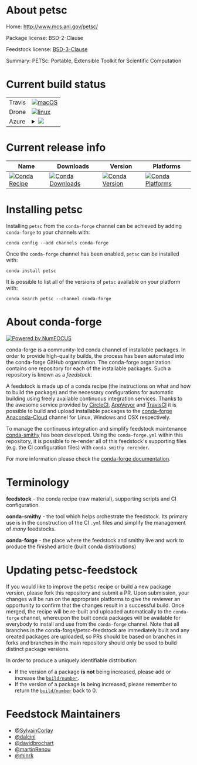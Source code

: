 About petsc
===========

Home: http://www.mcs.anl.gov/petsc/

Package license: BSD-2-Clause

Feedstock license: [BSD-3-Clause](https://github.com/conda-forge/petsc-feedstock/blob/master/LICENSE.txt)

Summary: PETSc: Portable, Extensible Toolkit for Scientific Computation

Current build status
====================


<table><tr>
    <td>Travis</td>
    <td>
      <a href="https://travis-ci.com/conda-forge/petsc-feedstock">
        <img alt="macOS" src="https://img.shields.io/travis/com/conda-forge/petsc-feedstock/master.svg?label=macOS">
      </a>
    </td>
  </tr><tr>
    <td>Drone</td>
    <td>
      <a href="https://cloud.drone.io/conda-forge/petsc-feedstock">
        <img alt="linux" src="https://img.shields.io/drone/build/conda-forge/petsc-feedstock/master.svg?label=Linux">
      </a>
    </td>
  </tr>
    
  <tr>
    <td>Azure</td>
    <td>
      <details>
        <summary>
          <a href="https://dev.azure.com/conda-forge/feedstock-builds/_build/latest?definitionId=771&branchName=master">
            <img src="https://dev.azure.com/conda-forge/feedstock-builds/_apis/build/status/petsc-feedstock?branchName=master">
          </a>
        </summary>
        <table>
          <thead><tr><th>Variant</th><th>Status</th></tr></thead>
          <tbody><tr>
              <td>linux_64_hdf51.10.6=mpi_mpimpich</td>
              <td>
                <a href="https://dev.azure.com/conda-forge/feedstock-builds/_build/latest?definitionId=771&branchName=master">
                  <img src="https://dev.azure.com/conda-forge/feedstock-builds/_apis/build/status/petsc-feedstock?branchName=master&jobName=linux&configuration=linux_64_hdf51.10.6=mpi_mpimpich" alt="variant">
                </a>
              </td>
            </tr><tr>
              <td>linux_64_hdf51.10.6=mpi_mpiopenmpi</td>
              <td>
                <a href="https://dev.azure.com/conda-forge/feedstock-builds/_build/latest?definitionId=771&branchName=master">
                  <img src="https://dev.azure.com/conda-forge/feedstock-builds/_apis/build/status/petsc-feedstock?branchName=master&jobName=linux&configuration=linux_64_hdf51.10.6=mpi_mpiopenmpi" alt="variant">
                </a>
              </td>
            </tr><tr>
              <td>linux_64_hdf51.10.6mpimpich</td>
              <td>
                <a href="https://dev.azure.com/conda-forge/feedstock-builds/_build/latest?definitionId=771&branchName=master">
                  <img src="https://dev.azure.com/conda-forge/feedstock-builds/_apis/build/status/petsc-feedstock?branchName=master&jobName=linux&configuration=linux_64_hdf51.10.6mpimpich" alt="variant">
                </a>
              </td>
            </tr><tr>
              <td>linux_64_hdf51.10.6mpiopenmpi</td>
              <td>
                <a href="https://dev.azure.com/conda-forge/feedstock-builds/_build/latest?definitionId=771&branchName=master">
                  <img src="https://dev.azure.com/conda-forge/feedstock-builds/_apis/build/status/petsc-feedstock?branchName=master&jobName=linux&configuration=linux_64_hdf51.10.6mpiopenmpi" alt="variant">
                </a>
              </td>
            </tr><tr>
              <td>linux_aarch64_hdf51.10.6=mpi_mpimpich</td>
              <td>
                <a href="https://dev.azure.com/conda-forge/feedstock-builds/_build/latest?definitionId=771&branchName=master">
                  <img src="https://dev.azure.com/conda-forge/feedstock-builds/_apis/build/status/petsc-feedstock?branchName=master&jobName=linux&configuration=linux_aarch64_hdf51.10.6=mpi_mpimpich" alt="variant">
                </a>
              </td>
            </tr><tr>
              <td>linux_aarch64_hdf51.10.6=mpi_mpiopenmpi</td>
              <td>
                <a href="https://dev.azure.com/conda-forge/feedstock-builds/_build/latest?definitionId=771&branchName=master">
                  <img src="https://dev.azure.com/conda-forge/feedstock-builds/_apis/build/status/petsc-feedstock?branchName=master&jobName=linux&configuration=linux_aarch64_hdf51.10.6=mpi_mpiopenmpi" alt="variant">
                </a>
              </td>
            </tr><tr>
              <td>linux_aarch64_hdf51.10.6mpimpich</td>
              <td>
                <a href="https://dev.azure.com/conda-forge/feedstock-builds/_build/latest?definitionId=771&branchName=master">
                  <img src="https://dev.azure.com/conda-forge/feedstock-builds/_apis/build/status/petsc-feedstock?branchName=master&jobName=linux&configuration=linux_aarch64_hdf51.10.6mpimpich" alt="variant">
                </a>
              </td>
            </tr><tr>
              <td>linux_aarch64_hdf51.10.6mpiopenmpi</td>
              <td>
                <a href="https://dev.azure.com/conda-forge/feedstock-builds/_build/latest?definitionId=771&branchName=master">
                  <img src="https://dev.azure.com/conda-forge/feedstock-builds/_apis/build/status/petsc-feedstock?branchName=master&jobName=linux&configuration=linux_aarch64_hdf51.10.6mpiopenmpi" alt="variant">
                </a>
              </td>
            </tr><tr>
              <td>linux_ppc64le_hdf51.10.6=mpi_mpimpich</td>
              <td>
                <a href="https://dev.azure.com/conda-forge/feedstock-builds/_build/latest?definitionId=771&branchName=master">
                  <img src="https://dev.azure.com/conda-forge/feedstock-builds/_apis/build/status/petsc-feedstock?branchName=master&jobName=linux&configuration=linux_ppc64le_hdf51.10.6=mpi_mpimpich" alt="variant">
                </a>
              </td>
            </tr><tr>
              <td>linux_ppc64le_hdf51.10.6=mpi_mpiopenmpi</td>
              <td>
                <a href="https://dev.azure.com/conda-forge/feedstock-builds/_build/latest?definitionId=771&branchName=master">
                  <img src="https://dev.azure.com/conda-forge/feedstock-builds/_apis/build/status/petsc-feedstock?branchName=master&jobName=linux&configuration=linux_ppc64le_hdf51.10.6=mpi_mpiopenmpi" alt="variant">
                </a>
              </td>
            </tr><tr>
              <td>linux_ppc64le_hdf51.10.6mpimpich</td>
              <td>
                <a href="https://dev.azure.com/conda-forge/feedstock-builds/_build/latest?definitionId=771&branchName=master">
                  <img src="https://dev.azure.com/conda-forge/feedstock-builds/_apis/build/status/petsc-feedstock?branchName=master&jobName=linux&configuration=linux_ppc64le_hdf51.10.6mpimpich" alt="variant">
                </a>
              </td>
            </tr><tr>
              <td>linux_ppc64le_hdf51.10.6mpiopenmpi</td>
              <td>
                <a href="https://dev.azure.com/conda-forge/feedstock-builds/_build/latest?definitionId=771&branchName=master">
                  <img src="https://dev.azure.com/conda-forge/feedstock-builds/_apis/build/status/petsc-feedstock?branchName=master&jobName=linux&configuration=linux_ppc64le_hdf51.10.6mpiopenmpi" alt="variant">
                </a>
              </td>
            </tr><tr>
              <td>osx_64_hdf51.10.6=mpi_mpimpich</td>
              <td>
                <a href="https://dev.azure.com/conda-forge/feedstock-builds/_build/latest?definitionId=771&branchName=master">
                  <img src="https://dev.azure.com/conda-forge/feedstock-builds/_apis/build/status/petsc-feedstock?branchName=master&jobName=osx&configuration=osx_64_hdf51.10.6=mpi_mpimpich" alt="variant">
                </a>
              </td>
            </tr><tr>
              <td>osx_64_hdf51.10.6=mpi_mpiopenmpi</td>
              <td>
                <a href="https://dev.azure.com/conda-forge/feedstock-builds/_build/latest?definitionId=771&branchName=master">
                  <img src="https://dev.azure.com/conda-forge/feedstock-builds/_apis/build/status/petsc-feedstock?branchName=master&jobName=osx&configuration=osx_64_hdf51.10.6=mpi_mpiopenmpi" alt="variant">
                </a>
              </td>
            </tr><tr>
              <td>osx_64_hdf51.10.6mpimpich</td>
              <td>
                <a href="https://dev.azure.com/conda-forge/feedstock-builds/_build/latest?definitionId=771&branchName=master">
                  <img src="https://dev.azure.com/conda-forge/feedstock-builds/_apis/build/status/petsc-feedstock?branchName=master&jobName=osx&configuration=osx_64_hdf51.10.6mpimpich" alt="variant">
                </a>
              </td>
            </tr><tr>
              <td>osx_64_hdf51.10.6mpiopenmpi</td>
              <td>
                <a href="https://dev.azure.com/conda-forge/feedstock-builds/_build/latest?definitionId=771&branchName=master">
                  <img src="https://dev.azure.com/conda-forge/feedstock-builds/_apis/build/status/petsc-feedstock?branchName=master&jobName=osx&configuration=osx_64_hdf51.10.6mpiopenmpi" alt="variant">
                </a>
              </td>
            </tr>
          </tbody>
        </table>
      </details>
    </td>
  </tr>
</table>

Current release info
====================

| Name | Downloads | Version | Platforms |
| --- | --- | --- | --- |
| [![Conda Recipe](https://img.shields.io/badge/recipe-petsc-green.svg)](https://anaconda.org/conda-forge/petsc) | [![Conda Downloads](https://img.shields.io/conda/dn/conda-forge/petsc.svg)](https://anaconda.org/conda-forge/petsc) | [![Conda Version](https://img.shields.io/conda/vn/conda-forge/petsc.svg)](https://anaconda.org/conda-forge/petsc) | [![Conda Platforms](https://img.shields.io/conda/pn/conda-forge/petsc.svg)](https://anaconda.org/conda-forge/petsc) |

Installing petsc
================

Installing `petsc` from the `conda-forge` channel can be achieved by adding `conda-forge` to your channels with:

```
conda config --add channels conda-forge
```

Once the `conda-forge` channel has been enabled, `petsc` can be installed with:

```
conda install petsc
```

It is possible to list all of the versions of `petsc` available on your platform with:

```
conda search petsc --channel conda-forge
```


About conda-forge
=================

[![Powered by NumFOCUS](https://img.shields.io/badge/powered%20by-NumFOCUS-orange.svg?style=flat&colorA=E1523D&colorB=007D8A)](http://numfocus.org)

conda-forge is a community-led conda channel of installable packages.
In order to provide high-quality builds, the process has been automated into the
conda-forge GitHub organization. The conda-forge organization contains one repository
for each of the installable packages. Such a repository is known as a *feedstock*.

A feedstock is made up of a conda recipe (the instructions on what and how to build
the package) and the necessary configurations for automatic building using freely
available continuous integration services. Thanks to the awesome service provided by
[CircleCI](https://circleci.com/), [AppVeyor](https://www.appveyor.com/)
and [TravisCI](https://travis-ci.com/) it is possible to build and upload installable
packages to the [conda-forge](https://anaconda.org/conda-forge)
[Anaconda-Cloud](https://anaconda.org/) channel for Linux, Windows and OSX respectively.

To manage the continuous integration and simplify feedstock maintenance
[conda-smithy](https://github.com/conda-forge/conda-smithy) has been developed.
Using the ``conda-forge.yml`` within this repository, it is possible to re-render all of
this feedstock's supporting files (e.g. the CI configuration files) with ``conda smithy rerender``.

For more information please check the [conda-forge documentation](https://conda-forge.org/docs/).

Terminology
===========

**feedstock** - the conda recipe (raw material), supporting scripts and CI configuration.

**conda-smithy** - the tool which helps orchestrate the feedstock.
                   Its primary use is in the construction of the CI ``.yml`` files
                   and simplify the management of *many* feedstocks.

**conda-forge** - the place where the feedstock and smithy live and work to
                  produce the finished article (built conda distributions)


Updating petsc-feedstock
========================

If you would like to improve the petsc recipe or build a new
package version, please fork this repository and submit a PR. Upon submission,
your changes will be run on the appropriate platforms to give the reviewer an
opportunity to confirm that the changes result in a successful build. Once
merged, the recipe will be re-built and uploaded automatically to the
`conda-forge` channel, whereupon the built conda packages will be available for
everybody to install and use from the `conda-forge` channel.
Note that all branches in the conda-forge/petsc-feedstock are
immediately built and any created packages are uploaded, so PRs should be based
on branches in forks and branches in the main repository should only be used to
build distinct package versions.

In order to produce a uniquely identifiable distribution:
 * If the version of a package **is not** being increased, please add or increase
   the [``build/number``](https://conda.io/docs/user-guide/tasks/build-packages/define-metadata.html#build-number-and-string).
 * If the version of a package **is** being increased, please remember to return
   the [``build/number``](https://conda.io/docs/user-guide/tasks/build-packages/define-metadata.html#build-number-and-string)
   back to 0.

Feedstock Maintainers
=====================

* [@SylvainCorlay](https://github.com/SylvainCorlay/)
* [@dalcinl](https://github.com/dalcinl/)
* [@davidbrochart](https://github.com/davidbrochart/)
* [@martinRenou](https://github.com/martinRenou/)
* [@minrk](https://github.com/minrk/)

